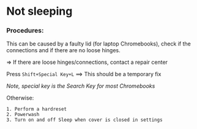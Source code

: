 # Not sleeping

### Procedures:
This can be caused by a faulty lid (for laptop Chromebooks), check if the connections and if there are no loose hinges.

=> If there are loose hinges/connections, contact a repair center

Press `Shift+Special Key+L` ==> This should be a temporary fix

*Note, special key is the Search Key for most Chromebooks*

Otherwise:
```
1. Perform a hardreset
2. Powerwash
3. Turn on and off Sleep when cover is closed in settings
```

